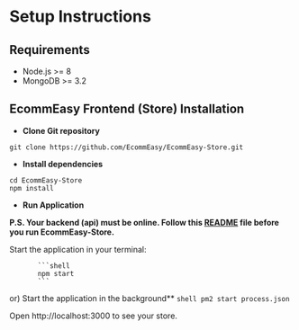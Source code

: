 # Setup Instructions

## Requirements
   - Node.js >= 8
   - MongoDB >= 3.2
   
## EcommEasy Frontend (Store) Installation

- **Clone Git repository**
```shell
git clone https://github.com/EcommEasy/EcommEasy-Store.git
```

- **Install dependencies**
 ```shell
 cd EcommEasy-Store
 npm install
 ```

- **Run Application**

**P.S. Your backend (api) must be online. Follow this [README](https://github.com/EcommEasy/EcommEasy/blob/master/README.md) file before you run EcommEasy-Store.**

Start the application in your terminal:  
  
           ```shell
           npm start
           ```
or) Start the application in the background**
           ```shell
           pm2 start process.json
           ```



Open http://localhost:3000 to see your store.  


